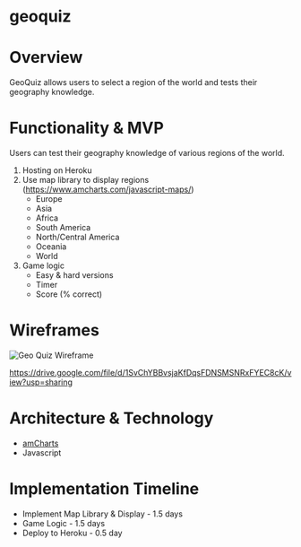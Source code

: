 # geoquiz

# Overview

GeoQuiz allows users to select a region of the world and tests their geography knowledge. 

# Functionality & MVP

Users can test their geography knowledge of various regions of the world. 

1. Hosting on Heroku
2. Use map library to display regions (https://www.amcharts.com/javascript-maps/)
    * Europe
    * Asia
    * Africa
    * South America
    * North/Central America
    * Oceania
    * World
3. Game logic 
    * Easy & hard versions
    * Timer
    * Score (% correct)
    
# Wireframes

![Geo Quiz Wireframe](https://drive.google.com/file/d/1SvChYBBvsjaKfDqsFDNSMSNRxFYEC8cK/view?usp=sharing)

https://drive.google.com/file/d/1SvChYBBvsjaKfDqsFDNSMSNRxFYEC8cK/view?usp=sharing

# Architecture & Technology

* [amCharts](https://www.amcharts.com/javascript-maps/)
* Javascript

# Implementation Timeline

* Implement Map Library & Display - 1.5 days
* Game Logic - 1.5 days
* Deploy to Heroku - 0.5 day

